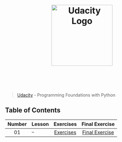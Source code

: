 <h1 align="center">
  <br>
  <img width="200" src="https://upload.wikimedia.org/wikipedia/commons/f/fd/Udacity_Logo.svg" alt="Udacity Logo">
  <br>
  <br>
  <br>
</h1>

> [Udacity](https://www.udacity.com/course/programming-foundations-with-python--ud036) - Programming Foundations with Python

## Table of Contents

| Number | Lesson | Exercises | Final Exercise
| :---: | :--- | :---: | :---: |
| 01 | `~` | [Exercises]() | [Final Exercise]()